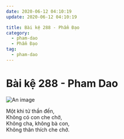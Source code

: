 ```yaml
---
date: 2020-06-12 04:10:19
update: 2020-06-12 04:10:19

title: Bài kệ 288 - Phẩm Đạo
category:
  - pham-dao
  - Phẩm Đạo
tag:
  - pham-dao
---
```


# Bài kệ 288 - Pham Dao

![An image](/img/pham-dao/pham-dao-288.jpg)

Một khi tử thần đến,<br>Không có con che chở,<br>Không cha, không bà con,<br>Không thân thích che chở.<br>
